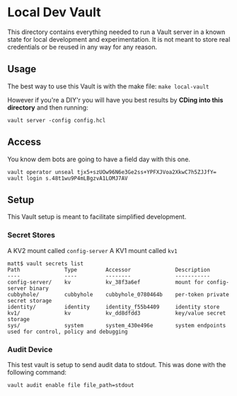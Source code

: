 # Local Dev Vault

This directory contains everything needed to run a Vault server in a known state for local development and experimentation. 
It is not meant to store real credentials or be reused in any way for any reason.

## Usage
The best way to use this Vault is with the make file: `make local-vault`

However if you're a DIY'r you will have you best results by **CDing into this directory** and then running:

```
vault server -config config.hcl
```

## Access
You know dem bots are going to have a field day with this one.

```
vault operator unseal tjx5+szUOw96N6e3Ge2ss+YPFXJVoa2XkwC7h5ZJJfY=
vault login s.48t1wu9P4mLBgzvA1LOMJ7AV
```

## Setup
This Vault setup is meant to facilitate simplified development.

### Secret Stores
A KV2 mount called `config-server`
A KV1 mount called `kv1`

```
matt$ vault secrets list
Path              Type         Accessor              Description
----              ----         --------              -----------
config-server/    kv           kv_38f3a6ef           mount for config-server binary
cubbyhole/        cubbyhole    cubbyhole_0780464b    per-token private secret storage
identity/         identity     identity_f55b4409     identity store
kv1/              kv           kv_dd8dfdd3           key/value secret storage
sys/              system       system_430e496e       system endpoints used for control, policy and debugging

```

### Audit Device
This test vault is setup to send audit data to stdout. This was done with the following command:

```
vault audit enable file file_path=stdout
```
